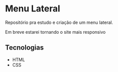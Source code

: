 # Menu Lateral

Repositório pra estudo e criação de um menu lateral.

Em breve estarei tornando o site mais responsivo

## Tecnologias 

* HTML
* CSS
